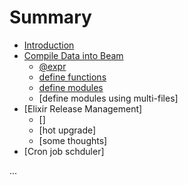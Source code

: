# Summary

* [Introduction](README.md)
* [Compile Data into Beam](./compile_data_into_beam/1_0_compile_data_into_beam.md)
    * [@expr](./compile_data_into_beam/1_1_using_expr.md)
    * [define functions](./compile_data_into_beam/1_2_def_functions.md)
    * [define modules](./compile_data_into_beam/1_3_def_modules.md)
    * [define modules using multi-files]
* [Elixir Release Management]
    * []
    * [hot upgrade]
    * [some thoughts]
* [Cron job schduler]

...
